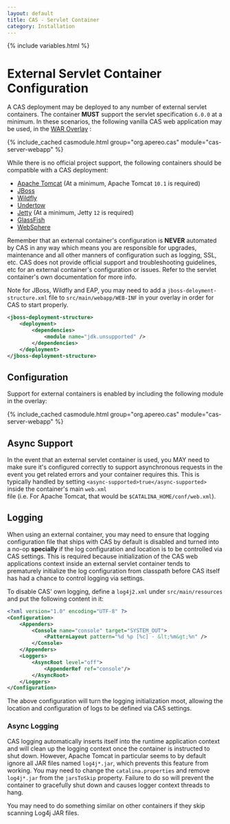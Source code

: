 ```yaml
---
layout: default
title: CAS - Servlet Container
category: Installation
---
```

{% include variables.html %}

# External Servlet Container Configuration

A CAS deployment may be deployed to any number of external servlet containers. The container **MUST** support
the servlet specification `6.0.0` at a minimum. In these scenarios, the following vanilla CAS web application
may be used, in the [WAR Overlay](WAR-Overlay-Installation.html) :

{% include_cached casmodule.html group="org.apereo.cas" module="cas-server-webapp" %}

While there is no official project support, the following containers should be compatible with a CAS deployment:

* [Apache Tomcat](https://tomcat.apache.org/) (At a minimum, Apache Tomcat `10.1` is required)
* [JBoss](https://www.jboss.org/)
* [Wildfly](https://wildfly.org/)
* [Undertow](http://undertow.io/)
* [Jetty](https://www.eclipse.org/jetty/) (At a minimum, Jetty `12` is required)
* [GlassFish](https://glassfish.java.net/)
* [WebSphere](https://www.ibm.com/cloud/websphere-hybrid-edition)

Remember that an external container's configuration is **NEVER** automated by CAS in any way which means you are 
responsible for upgrades, maintenance and all other manners of configuration such as logging, SSL, etc. CAS does 
not provide official support and troubleshooting guidelines, etc for an external container's configuration or issues. 
Refer to the servlet container's own documentation for more info.

Note for JBoss, Wildfly and EAP, you may need to add a `jboss-deloyment-structure.xml` file to `src/main/webapp/WEB-INF` in your overlay in order for CAS to start properly.

```xml
<jboss-deployment-structure>
    <deployment>
        <dependencies>
            <module name="jdk.unsupported" />
        </dependencies>
    </deployment>
</jboss-deployment-structure>
```

## Configuration

Support for external containers is enabled by including the following module in the overlay:

{% include_cached casmodule.html group="org.apereo.cas" module="cas-server-webapp" %}

## Async Support

In the event that an external servlet container is used, you MAY need to make sure it's configured correctly to 
support asynchronous requests in the event you get related errors and your container requires this. This is 
typically handled by setting `<async-supported>true</async-supported>` inside the container's main `web.xml`  
file (i.e. For Apache Tomcat, that would be `$CATALINA_HOME/conf/web.xml`).

## Logging

When using an external container, you may need to ensure that logging configuration file that 
ships with CAS by default is disabled and turned into a no-op **specially** if the log 
configuration and location is to be controlled via CAS settings. This is required 
because initialization of the CAS web applications context 
inside an external servlet container tends to prematurely initialize the log configuration 
from classpath before CAS itself has had a chance to control logging via settings.

To disable CAS' own logging, define a `log4j2.xml` under `src/main/resources` and put the following content in it:

```xml
<?xml version="1.0" encoding="UTF-8" ?>
<Configuration>
    <Appenders>
        <Console name="console" target="SYSTEM_OUT">
            <PatternLayout pattern="%d %p [%c] - &lt;%m&gt;%n" />
        </Console>
    </Appenders>
    <Loggers>
        <AsyncRoot level="off">
            <AppenderRef ref="console"/>
        </AsyncRoot>
    </Loggers>
</Configuration>
```

The above configuration will turn the logging initialization moot, allowing 
the location and configuration of logs to be defined via CAS settings.

### Async Logging

CAS logging automatically inserts itself into the runtime application context and will clean up
the logging context once the container is instructed to shut down. However, Apache Tomcat in particular 
seems to by default ignore all JAR files named `log4j*.jar`, which prevents this feature from working. 
You may need to change the `catalina.properties` and remove `log4j*.jar` from the `jarsToSkip` property. Failure 
to do so will prevent the container to gracefully shut down and causes logger context threads to hang.

You may need to do something similar on other containers if they skip scanning Log4j JAR files.
